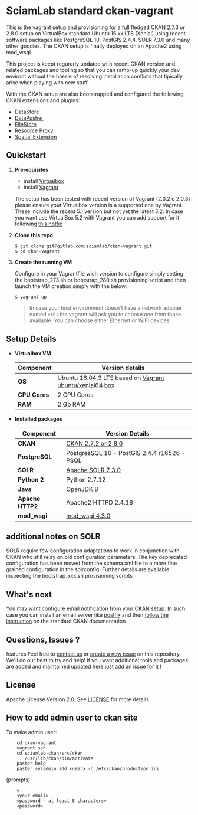 # SciamLab standard ckan-vagrant

This is the vagrant setup and provisioning for a full fledged CKAN 2.7.3 or 2.8.0 setup on VirtualBox standard Ubuntu 16.xx LTS (Xenial) using recent software packages like PostgreSQL 10, PostGIS 2.4.4, SOLR 7.3.0 and many other goodies. The CKAN setup is finally deployed on an Apache2 using mod_wsgi.

This project is keept regurarly updated with recent CKAN version and related packages and tooling so that you can ramp-up quickly your dev environt without the hassle of resolving installation conflicts that tipically arise when playing with new stuff  

With the CKAN setup are also bootstrapped and configured the following CKAN extensions and plugins:
  * [DataStore](http://docs.ckan.org/en/latest/maintaining/datastore.html)
  * [DataPusher](http://docs.ckan.org/projects/datapusher/en/latest/)
  * [FileStore](http://docs.ckan.org/en/latest/maintaining/filestore.html)
  * [Resource Proxy](http://docs.ckan.org/en/latest/maintaining/data-viewer.html#resource-proxy)
  * [Spatial Extension](https://github.com/ckan/ckanext-spatial) 

## Quickstart

1. **Prerequisites**
    * install [Virtualbox](https://www.virtualbox.org/wiki/Downloads)
    * install [Vagrant](https://www.vagrantup.com/intro/getting-started/install.html)

    The setup has been tested with recent version of Vagrant (2.0.2 e 2.0.3)
    please ensure your Virtualbox version is a supported one by Vagrant. These include the recent 5.1 version but not yet the latest 5.2.
    In case you want use VirtualBox 5.2 with Vagrant you can add support for it following [this hotfix](https://github.com/hashicorp/vagrant/issues/9090#issuecomment-338084000)

2. **Clone this repo**

	```shell
	$ git clone git@gitlab.com:sciamlab/ckan-vagrant.git
	$ cd ckan-vagrant
	```
3. **Create the running VM**

	Configure in your Vagrantfile wich version to configure simply setting the bootstrap_273.sh or bootstrap_280.sh provisioning script and then launch the VM creation simply with the below:

	```shell
	$ vagrant up
	```
	> In case your host environment doesn't have a network adapter named `eth1` the vagrant will ask you to choose one from those available. You can choose either Ethernet or WiFI devices


## Setup Details

* **Virtualbox VM**

	| **Component**       | **Version details**                                                                                          |
	|---------------------|--------------------------------------------------------------------------------------------------------------|
	| **OS**              | Ubuntu 16.04.3 LTS based on [Vagrant ubuntu/xenial64 box](https://atlas.hashicorp.com/ubuntu/boxes/xenial64) | 
	| **CPU Cores**       | 2 CPU Cores                                                                                                  |
	| **RAM**             | 2 Gb RAM                                                                                                     |


* **Installed packages**

	| **Component**    | **Version Details**                                                 |
	|------------------|---------------------------------------------------------------------|
	| **CKAN**         | [CKAN 2.7.2 or 2.8.0](https://github.com/ckan/ckan)                          |
	| **PostgreSQL**   | PostgresSQL 10 - PostGIS 2.4.4 r16526 - PSQL      		              |
	| **SOLR**         | [Apache SOLR 7.3.0](https://lucene.apache.org/solr/)                |
	| **Python 2**     | Python 2.7.12                                                       |
	| **Java**         | [OpenJDK 8](http://openjdk.java.net/)                               |
	| **Apache HTTP2** | Apache2 HTTPD 2.4.18                                                |
	| **mod_wsgi**     | [mod_wsgi 4.3.0](https://github.com/GrahamDumpleton/mod_wsgi)       |

## additional notes on SOLR
SOLR require few configuration adaptations to work in conjunction with CKAN who still relay on old configuration parameters.
The key deprecated configuration has been moved from the schema.xml file to a more fine grained configuration in the solrconfig.
Further details are available inspecting the bootstrap_xxx.sh provisioning scripts


## What's next
You may want configure email notification from your CKAN setup. In such case you can install an email server like [postfix]() and then [follow the instruction](http://docs.ckan.org/en/latest/maintaining/email-notifications.html) on the standard CKAN documentation

## Questions, Issues ?
features Feel free to [contact us](https://www.sciamlab.com/contact) or [create a new issue](issues/new) on this repository. We'll do our best to try and help!
If you want additional tools and packages are added and maintained updated here just add an issue for it !

## License
Apache License Version 2.0. See [LICENSE](LICENSE) for more details


## How to add admin user to ckan site
To make admin user:
		
		cd ckan-vagrant
		vagrant ssh
	 	cd sciamlab-ckan/src/ckan
	 	 . /usr/lib/ckan/bin/activate
	  	paster help
		paster sysadmin add <user> -c /etc/ckan/production.ini 
		
(prompts)

		y
		<your email>
		<password — at least 8 characters>
	 	<password>
